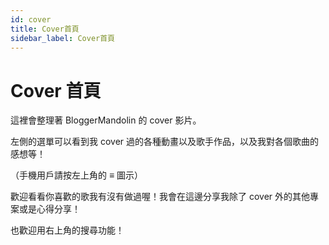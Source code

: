 ```yaml
---
id: cover
title: Cover首頁
sidebar_label: Cover首頁
---
```


# Cover 首頁

這裡會整理著 BloggerMandolin 的 cover 影片。

左側的選單可以看到我 cover 過的各種動畫以及歌手作品，以及我對各個歌曲的感想等！

（手機用戶請按左上角的 ≡ 圖示）

歡迎看看你喜歡的歌我有沒有做過喔！我會在這邊分享我除了 cover 外的其他專案或是心得分享！

也歡迎用右上角的搜尋功能！
